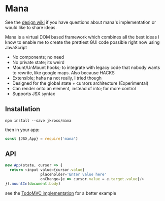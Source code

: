 # Mana

See the [design wiki](https://www.notion.so/FvxeqQWVRJeop) if you have questions about mana's implementation or would like to share ideas.

Mana is a virtual DOM based framework which combines all the best ideas I know to enable me to create the prettiest GUI code possible right now using JavaScript

- No components; no need
- No private state; its weird
- Mount/UnMount hooks; to integrate with legacy code that nobody wants to rewrite, like google maps. Also because HACKS
- Extensible; haha na not really, I tried though
- Designed for the global state + cursors architecture (Experimental)
- Can render onto an element, instead of into; for more control
- Supports JSX syntax

## Installation

`npm install --save jkroso/mana`

then in your app:

```js
const {JSX,App} = require('mana')
```

## API

```js
new App(state, cursor => {
  return <input value={cursor.value}
                placeholder='Enter value here'
                onChange={e => cursor.value = e.target.value}/>
}).mountIn(document.body)
```

see the [TodoMVC implementation](//github.com/jsiom/todomvc) for a better example
